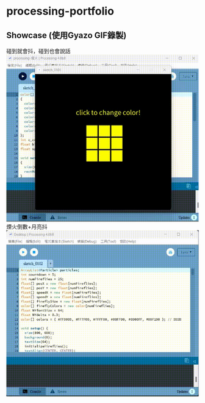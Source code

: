 # processing-portfolio
## Showcase (使用Gyazo GIF錄製)

碰到就會抖，碰到也會說話
![HTML Image](cubecolor.gif)
<br>煙火倒數+月亮抖<br>
![HTML Image](fireworks.gif)
